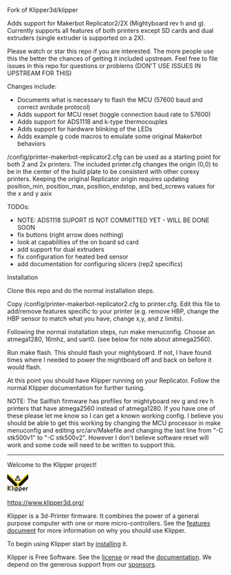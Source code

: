 Fork of Klipper3d/klipper

Adds support for Makerbot Replicator2/2X (Mightyboard rev h and g). 
Currently supports all features of both printers except SD cards 
and dual extruders (single extruder is supported on a 2X).

Please watch or star this repo if you are interested.  The more
people use this the better the chances of getting it included
upstream.  Feel free to file issues in this repo for questions or
problems (DON'T USE ISSUES IN UPSTREAM FOR THIS)

Changes include:
* Documents what is necessary to flash the MCU (57600 baud and correct 
    avrdude protocol)
* Adds support for MCU reset (toggle connection baud rate to 57600)
* Adds support for ADS1118 and k-type thermocouples
* Adds support for hardware blinking of the LEDs
* Adds example g code macros to emulate some original Makerbot behaviors

/config/printer-makerbot-replicator2.cfg can be used as a starting point 
for both 2 and 2x printers.  The included printer.cfg changes the origin
(0,0) to be in the center of the build plate to be consistent with other 
corexy printers.  Keeping the original Replicator origin requires 
updating position_min, position_max, position_endstop, and bed_screws 
values for the x and y axix

TODOs:
* NOTE: ADS1118 SUPORT IS NOT COMMITTED YET - WILL BE DONE SOON
* fix buttons (right arrow does nothing)
* look at capabilities of the on board sd card
* add support for dual extruders
* fix configuration for heated bed sensor
* add documentation for configuring slicers (rep2 specifics)

Installation

Clone this repo and do the normal installation steps.

Copy /config/printer-makerbot-replicator2.cfg to printer.cfg.  Edit this
file to add/remove features specific to your printer (e.g. remove HBP,
change the HBP sensor to match what you have, change x,y, and z limits).

Following the normal installation steps, run make menuconfig.  Choose 
an atmega1280, 16mhz, and uart0.  (see below for note about atmega2560).

Run make flash.  This should flash your mightyboard.  If not, I have
found times where I needed to power the mightboard off and back on
before it would flash.

At this point you should have Klipper running on your Replicator.
Follow the normal Klipper documentation for further tuning.

NOTE:  The Sailfish firmware has profiles for mightyboard rev g and rev
h printers that have atmega2560 instead of atmega1280.  If you have
one of these please let me know so I can get a known working config.
I believe you should be able to get this working by changing the MCU
processor in make menuconfig and editing src/arv/Makefile and changing
the last line from "-C stk500v1" to "-C stk500v2".  However I don't
believe software reset will work and some code will need to be written
to support this.

*************************************************************************
Welcome to the Klipper project!

[![Klipper](docs/img/klipper-logo-small.png)](https://www.klipper3d.org/)

https://www.klipper3d.org/

Klipper is a 3d-Printer firmware. It combines the power of a general
purpose computer with one or more micro-controllers. See the
[features document](https://www.klipper3d.org/Features.html) for more
information on why you should use Klipper.

To begin using Klipper start by
[installing](https://www.klipper3d.org/Installation.html) it.

Klipper is Free Software. See the [license](COPYING) or read the
[documentation](https://www.klipper3d.org/Overview.html). We depend on
the generous support from our
[sponsors](https://www.klipper3d.org/Sponsors.html).

